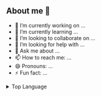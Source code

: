 ## About me 👋



- 🔭 I’m currently working on ...
- 🌱 I’m currently learning ...
- 👯 I’m looking to collaborate on ...
- 🤔 I’m looking for help with ...
- 💬 Ask me about ...
- 📫 How to reach me: ...
- 😄 Pronouns: ...
- ⚡ Fun fact: ...

<details>
  
  <summary>
    Top Language
  </summary>
  
  |Rank|Languages|
|:---|---------|
|1|C|
|2|Java|
|3|Python|
|4|JavaScript|
|5|SQL|

</details>
